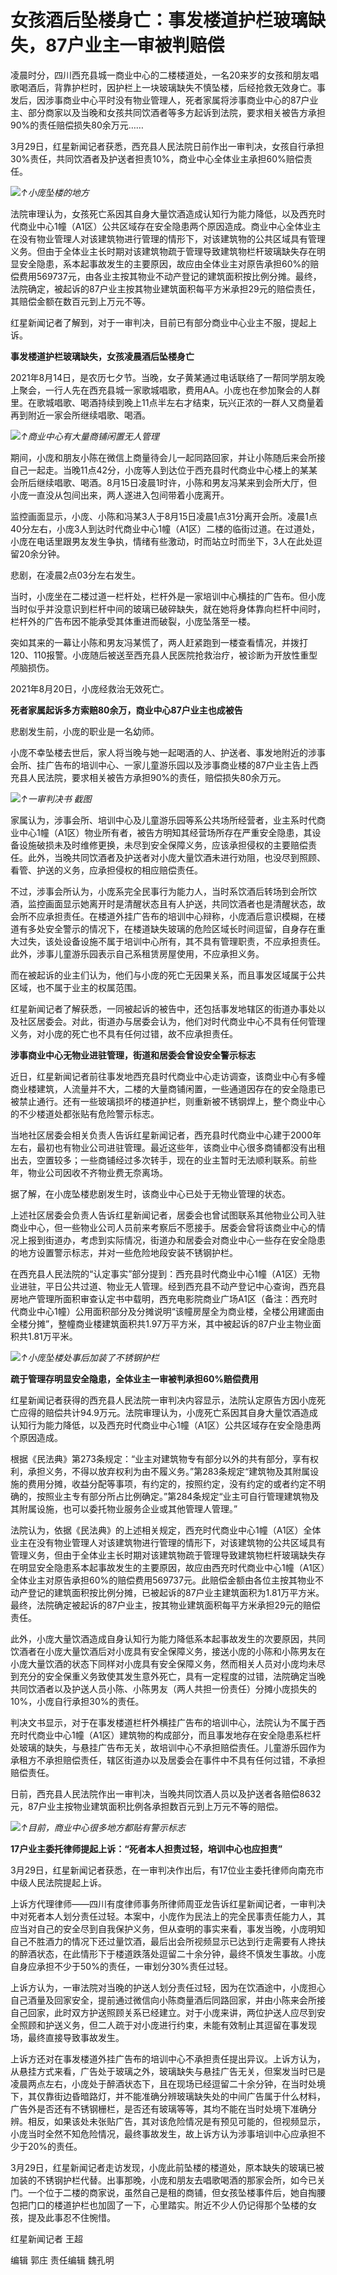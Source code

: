 # 女孩酒后坠楼身亡：事发楼道护栏玻璃缺失，87户业主一审被判赔偿

凌晨时分，四川西充县城一商业中心的二楼楼道处，一名20来岁的女孩和朋友唱歌喝酒后，背靠护栏时，因护栏上一块玻璃缺失不慎坠楼，后经抢救无效身亡。事发后，因涉事商业中心平时没有物业管理人，死者家属将涉事商业中心的87户业主、部分商家以及当晚和女孩共同饮酒者等多方起诉到法院，要求相关被告方承担90%的责任赔偿损失80余万元……

3月29日，红星新闻记者获悉，西充县人民法院日前作出一审判决，女孩自行承担30%责任，共同饮酒者及护送者担责10%，商业中心全体业主承担60%赔偿责任。

![](https://inews.gtimg.com/news_bt/OxTQgQFxjq0pY4cLR3Nj--j_eDFqNWxgpPPpKbid87zgkAA/1000)_↑小庞坠楼的地方_

法院审理认为，女孩死亡系因其自身大量饮酒造成认知行为能力降低，以及西充时代商业中心1幢（A1区）公共区域存在安全隐患两个原因造成。商业中心全体业主在没有物业管理人对该建筑物进行管理的情形下，对该建筑物的公共区域具有管理义务。但由于全体业主长时期对该建筑物疏于管理导致建筑物栏杆玻璃缺失存在明显安全隐患，系本起事故发生的主要原因，故应由全体业主对原告承担60%的赔偿费用569737元，由各业主按其物业不动产登记的建筑面积按比例分摊。最终，法院确定，被起诉的87户业主按其物业建筑面积每平方米承担29元的赔偿责任，其赔偿金额在数百元到上万元不等。

红星新闻记者了解到，对于一审判决，目前已有部分商业中心业主不服，提起上诉。

**事发楼道护栏玻璃缺失，女孩凌晨酒后坠楼身亡**

2021年8月14日，是农历七夕节。当晚，女子黄某通过电话联络了一帮同学朋友晚上聚会，一行人先在西充县城一家歌城唱歌，费用AA。小庞也在参加聚会的人群里。在歌城唱歌、喝酒持续到晚上11点半左右才结束，玩兴正浓的一群人又商量着再到附近一家会所继续唱歌、喝酒。

![](https://inews.gtimg.com/news_bt/OG9gnPOUGS-F3P8wEoxm5X7Gws7_J6tb3FZyzF4AF8s9kAA/1000)_↑商业中心有大量商铺闲置无人管理_

期间，小庞和朋友小陈在微信上商量待会儿一起同路回家，并让小陈随后来会所接自己一起走。当晚11点42分，小庞等人到达位于西充县时代商业中心楼上的某某会所后继续唱歌、喝酒。8月15日凌晨1时许，小陈和男友冯某来到会所大厅，但小庞一直没从包间出来，两人遂进入包间带着小庞离开。

监控画面显示，小庞、小陈和冯某3人于8月15日凌晨1点31分离开会所。凌晨1点40分左右，小庞3人到达时代商业中心1幢（A1区）二楼的临街过道。在过道处，小庞在电话里跟男友发生争执，情绪有些激动，时而站立时而坐下，3人在此处逗留20余分钟。

悲剧，在凌晨2点03分左右发生。

当时，小庞坐在二楼过道一栏杆处，栏杆外是一家培训中心横挂的广告布。但小庞当时似乎并没意识到栏杆中间的玻璃已破碎缺失，就在她将身体靠向栏杆中间时，栏杆外的广告布因不能承受其体重进而破裂，小庞坠落至一楼。

突如其来的一幕让小陈和男友冯某慌了，两人赶紧跑到一楼查看情况，并拨打120、110报警。小庞随后被送至西充县人民医院抢救治疗，被诊断为开放性重型颅脑损伤。

2021年8月20日，小庞经救治无效死亡。

**死者家属起诉多方索赔80余万，商业中心87户业主也成被告**

悲剧发生前，小庞的职业是一名幼师。

小庞不幸坠楼去世后，家人将当晚与她一起喝酒的人、护送者、事发地附近的涉事会所、挂广告布的培训中心、一家儿童游乐园以及涉事商业楼的87户业主告上西充县人民法院，要求相关被告方承担90%的责任，赔偿损失80余万元。

![](https://inews.gtimg.com/news_bt/OapEPFTsHhygesZHOcIiuHqwOCU8nGMu5YanO-dk8A9J4AA/1000)_↑一审判决书 截图_

家属认为，涉事会所、培训中心及儿童游乐园等系公共场所经营者，业主系时代商业中心1幢（A1区）物业所有者，被告方明知其经营场所存在严重安全隐患，其设备设施破损未及时维修更换，未尽到安全保障义务，应该承担侵权的主要赔偿责任。此外，当晚共同饮酒者及护送者对小庞大量饮酒未进行劝阻，也没尽到照顾、看管、护送的义务，应承担侵权的相应赔偿责任。

不过，涉事会所认为，小庞系完全民事行为能力人，当时系饮酒后转场到会所饮酒，监控画面显示她离开时是清醒状态且有人护送，共同饮酒者也是清醒状态，故会所不应承担责任。在楼道外挂广告布的培训中心辩称，小庞酒后意识模糊，在楼道有多处安全警示的情况下，在楼道缺失玻璃的危险区域长时间逗留，自身存在重大过失，该处设备设施不属于培训中心所有，其不具有管理职责，不应承担责任。此外，涉事儿童游乐园表示自己系租赁房屋使用，不应承担义务。

而在被起诉的业主们认为，他们与小庞的死亡无因果关系，而且事发区域属于公共区域，也不属于业主的权属范围。

红星新闻记者了解获悉，一同被起诉的被告中，还包括事发地辖区的街道办事处以及社区居委会。对此，街道办与居委会认为，他们对时代商业中心不具有任何管理义务，对小庞的死亡也不具有任何过错，故不应承担责任。

**涉事商业中心无物业进驻管理，街道和居委会曾设安全警示标志**

近日，红星新闻记者前往事发地西充县时代商业中心走访调查，该商业中心有多幢商业楼建筑，人流量并不大，二楼的大量商铺闲置，一些通道因存在的安全隐患已被禁止通行。还有一些玻璃损坏的楼道护栏，则重新被不锈钢焊上，整个商业中心的不少楼道处都张贴有危险警示标志。

当地社区居委会相关负责人告诉红星新闻记者，西充县时代商业中心建于2000年左右，最初也有物业公司进驻管理。最近这些年，该商业中心很多商铺都没有出租出去，空置较多；一些商铺经过多次转手，现在的业主暂时无法顺利联系。前些年，物业公司因收不齐物业费无奈离场。

据了解，在小庞坠楼悲剧发生时，该商业中心已处于无物业管理的状态。

上述社区居委会负责人告诉红星新闻记者，居委会也曾试图联系其他物业公司入驻商业中心，但一些物业公司人员前来考察后不愿接手。居委会曾将该商业中心的情况上报到街道办，考虑到实际情况，街道办和居委会对商业中心一些存在安全隐患的地方设置警示标志，并对一些危险地段安装不锈钢护栏。

在西充县人民法院的“认定事实”部分提到：西充县时代商业中心1幢（A1区）无物业进驻，平日公共过道、物业无人管理。经到西充县不动产登记中心查询，西充县房地产管理所面积审查认定书中载明，西充电影院商业广场A1区（备注：西充时代商业中心1幢）公用面积部分及分摊说明“该幢房屋全为商业楼，全楼公用建面由全楼分摊”，整幢商业楼建筑面积共1.97万平方米，其中被起诉的87户业主物业面积共1.81万平米。

![](https://inews.gtimg.com/news_bt/O17m9yxATEXWGMM49CYUVVYzRN-zcvFgxMvzofNdwp2v4AA/1000)_↑小庞坠楼处事后加装了不锈钢护栏_

**疏于管理存明显安全隐患，全体业主一审被判承担60%赔偿费用**

红星新闻记者获得的西充县人民法院一审判决内容显示，法院认定原告方因小庞死亡应得的赔偿共计94.9万元。法院审理认为，小庞死亡系因其自身大量饮酒造成认知行为能力降低，以及西充时代商业中心1幢（A1区）公共区域存在安全隐患两个原因造成。

根据《民法典》第273条规定：“业主对建筑物专有部分以外的共有部分，享有权利，承担义务，不得以放弃权利为由不履义务。”第283条规定“建筑物及其附属设施的费用分摊，收益分配等事项，有约定的，按照约定，没有约定的或者约定不明确的，按照业主专有部分所占比例确定。”第284条规定“业主可自行管理建筑物及其附属设施，也可以委托物业服务企业或其他管理人管理。”

法院认为，依据《民法典》的上述相关规定，西充时代商业中心1幢（A1区）全体业主在没有物业管理人对该建筑物进行管理的情形下，对该建筑物的公共区域具有管理义务，但由于全体业主长时期对该建筑物疏于管理导致建筑物栏杆玻璃缺失存在明显安全隐患系本起事故发生的主要原因，故应由西充时代商业中心1幢（A1区）全体业主对原告承担60%的赔偿费用569737元。此赔偿金额由各位主按其物业不动产登记的建筑面积按比例分摊，已被起诉的87户业主建筑面积为1.81万平方米。最终，法院确定被起诉的87户业主，按其物业建筑面积每平方米承担29元的赔偿责任。

此外，小庞大量饮酒造成自身认知行为能力降低系本起事故发生的次要原因，共同饮酒者在小庞大量饮酒后对小庞具有安全保障义务，接送小庞的小陈和小陈男友在小庞大量饮酒的状态下同样对小庞具有安全保障义务，然而相关人员对小庞均未尽到充分的安全保重义务致使其发生意外死亡，具有一定程度的过错，法院确定当晚共同饮酒者以及护送人员小陈、小陈男友（两人共担一份责任）分摊小庞损失的10%，小庞自行承担30%的责任。

判决文书显示，对于在事发楼道栏杆外横挂广告布的培训中心，法院认为不属于西充时代商业中心1幢（A1区）建筑物的构成部分，而且事发地存在安全隐患系栏杆处玻璃的缺失，与悬挂广告布无关，故培训中心不承担赔偿责任。儿童游乐园作为承租方不承担赔偿责任，辖区街道办以及居委会在事件中不具有任何过错，不承担赔偿责任。

日前，西充县人民法院作出一审判决，当晚共同饮酒人员以及护送者各赔偿8632元，87户业主按物业建筑面积比例各承担数百元到上万元不等的赔偿。

![](https://inews.gtimg.com/news_bt/OpU6tdaQ6XtYjUbRGPSHsVQjo5u7I-MNodI1MeVgEhmgYAA/1000)_↑目前，商业中心很多地方都贴有警示标志_

**17户业主委托律师提起上诉：“死者本人担责过轻，培训中心也应担责”**

3月29日，红星新闻记者获悉，在一审判决作出后，有17位业主委托律师向南充市中级人民法院提起上诉。

上诉方代理律师——四川有度律师事务所律师周亚龙告诉红星新闻记者，一审判决中对死者本人划分责任过轻。本案中，小庞作为民法上的完全民事责任能力人，其应当对自己的安全尽到自我保护义务，但从查明的事实来看，事发当晚，小庞明知自己不胜酒力的情况下还过量饮酒，最后出会所视频显示已达到行走需要有人搀扶的醉酒状态，在此情形下于楼道跌落处逗留二十余分钟，最终不慎发生事故。小庞自身应承担不少于50%的责任，一审划分30%责任过轻。

上诉方认为，一审法院对当晚的护送人划分责任过轻，因为在饮酒途中，小庞担心自己酒量及回家安全，提前通过微信向小陈商量酒后同路回家，并由小陈来会所接自己回家，此时双方护送照顾关系已经建立。对于小庞来讲，两位护送人应尽到安全照顾和护送义务，但二人疏于对小庞进行约束，未能有效制止其逗留在事发现场，最终直接导致事故发生。

上诉方还对在事发楼道外挂广告布的培训中心不承担责任提出异议。上诉方认为，从悬挂方式来看，广告处于玻璃之外，玻璃缺失与悬挂广告无关，但案发当时已是凌晨两点左右，小庞处于醉酒状态下，且在现场已经逗留二十余分钟，在当时处境下，其仅靠街边昏暗路灯，并不能准确分辨玻璃缺失处的中间广告属于什么材料，广告外是否还有不锈钢栅栏，是否还有玻璃等等，其均不能在当时处境下准确分辨。相反，如果该处未张贴广告，其对该危险情况是有预见可能的，但视频显示，小庞当时全然不知危险情况，最终事故发生，故上诉方认为涉事培训中心应承担不少于20%的责任。

3月29日，红星新闻记者走访发现，小庞此前坠楼的楼道处，原本缺失的玻璃已被加装的不锈钢护栏代替。出事那晚，小庞和朋友去唱歌喝酒的那家会所，如今已关门。一个位于二楼的商家说，虽然自己是租的商铺，但女孩坠楼事件后，她自掏腰包把门口的楼道护栏也加固了一下，心里踏实。附近不少人仍记得那个坠楼的女孩，提及此事忍不住惋惜。

红星新闻记者 王超

编辑 郭庄 责任编辑 魏孔明

